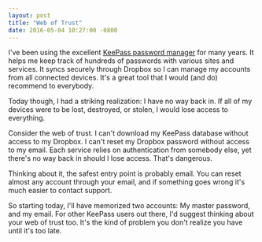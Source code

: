 ```yaml
---
layout: post
title: "Web of Trust"
date: 2016-05-04 10:27:00 -0800
---
```

I've been using the excellent [KeePass password manager](http://keepass.info/) for many years.  It helps me keep track of hundreds of passwords with various sites and services.  It syncs securely through Dropbox so I can manage my accounts from all connected devices.  It's a great tool that I would (and do) recommend to everybody.

Today though, I had a striking realization: I have no way back in.  If all of my devices were to be lost, destroyed, or stolen, I would lose access to everything.

Consider the web of trust.  I can't download my KeePass database without access to my Dropbox.  I can't reset my Dropbox password without access to my email.  Each service relies on authentication from somebody else, yet there's no way back in should I lose access.  That's dangerous.

Thinking about it, the safest entry point is probably email.  You can reset almost any account through your email, and if something goes wrong it's much easier to contact support.

So starting today, I'll have memorized two accounts: My master password, and my email.  For other KeePass users out there, I'd suggest thinking about your web of trust too.  It's the kind of problem you don't realize you have until it's too late.
